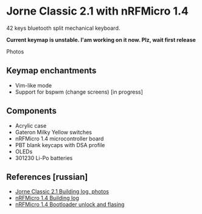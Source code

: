# Jorne Classic 2.1 with nRFMicro 1.4

42 keys bluetooth split mechanical keyboard.

**Current keymap is unstable. I'am working on it now. Plz, wait first release**

Photos

## Keymap enchantments
- Vim-like mode
- Support for bspwm (change screens) [in progress]

## Components
- Acrylic case
- Gateron Milky Yellow switches
- nRFMicro 1.4 microcontroller board
- PBT blank keycaps with DSA profile
- OLEDs
- 301230 Li-Po batteries

## References [russian]
- [Jorne Classic 2.1 Building log, photos](https://likipiki.gitlab.io/posts/jornebuild/)
- [nRFMicro 1.4 Building log](https://likipiki.gitlab.io/posts/nrfbuild/)
- [nRFMicro 1.4 Bootloader unlock and flasing](https://likipiki.gitlab.io/posts/nrfbootloader/)

